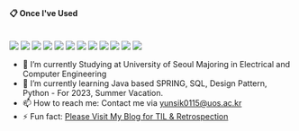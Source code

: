 ####  :clipboard: Once I've Used 
  
 <br/>

<img src="https://img.shields.io/badge/JAVA-007396?style=for-the-badge&logo=Java&logoColor=white"> 
<img src="https://img.shields.io/badge/Spring-6DB33F?style=for-the-badge&logo=Spring&logoColor=white"> <img src="https://img.shields.io/badge/HTML5-E34F26?style=for-the-badge&logo=HTML5&logoColor=white"> <img src="https://img.shields.io/badge/CSS3-1572B6?style=for-the-badge&logo=CSS3&logoColor=white"> <img src="https://img.shields.io/badge/MySQL-4479A1?style=for-the-badge&logo=MySQL&logoColor=white">


<img src="https://img.shields.io/badge/Python-3776AB?style=for-the-badge&logo=Python&logoColor=white"> 
 
<img src="https://img.shields.io/badge/Eclipse-2C2255?style=for-the-badge&logo=Eclipse%20IDE&logoColor=white"> 
<img src="https://img.shields.io/badge/VSC-007ACC?style=for-the-badge&logo=VisualStudioCode&logoColor=white">
<img src="https://img.shields.io/badge/github-181717?style=for-the-badge&logo=github&logoColor=white"> 
<img src="https://img.shields.io/badge/Slack-4A154B?style=for-the-badge&logo=Slack&logoColor=white">
<img src="https://img.shields.io/badge/Slack-4A154B?style=for-the-badge&logo=Slack&logoColor=white">
<img src="https://img.shields.io/badge/Intellij-Black?style=for-the-badge&logo=intellijidea&logoColor=white">



- 🔭 I’m currently Studying at University of Seoul Majoring in Electrical and Computer Engineering
- 🌱 I’m currently learning Java based SPRING, SQL, Design Pattern, Python - For 2023, Summer Vacation.
- 📫 How to reach me: Contact me via yunsik0115@uos.ac.kr
- ⚡ Fun fact: <a href="https://progyun.tistory.com"> Please Visit My Blog for TIL & Retrospection</a>
<!--
**yunsik0115/yunsik0115** is a ✨ _special_ ✨ repository because its `README.md` (this file) appears on your GitHub profile.

